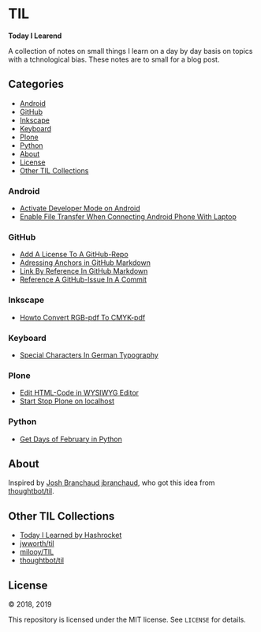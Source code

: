 # TIL
**Today I Learend**

A collection of notes on small things I learn on a day by day basis on topics with a tchnological bias. These notes are to small for a blog post. 


## Categories

- [Android](#android)
- [GitHub](#github)
- [Inkscape](#inkscape)
- [Keyboard](#keyboard)
- [Plone](#plone)
- [Python](#python)
- [About](#about)
- [License](#license)
- [Other TIL Collections](#other-til-collections)


### Android

- [Activate Developer Mode on Android](android/activate-developer-mode-on-android.md)
- [Enable File Transfer When Connecting Android Phone With Laptop](android/enable-file-transfer-when-connecting-android-phone-with-laptop.md)


### GitHub

- [Add A License To A GitHub-Repo](github/add-a-license-to-a-github-repo.md)
- [Adressing Anchors in GitHub Markdown](github/adressing-anchors-in-github-markdown.md)
- [Link By Reference In GitHub Markdown](https://github.com/fulgor/TIL/blob/master/github/link-by-reference-in-github-markdown.md)
- [Reference A GitHub-Issue In A Commit](github/reference-a-github-issue-in-a-commit.md)


### Inkscape

- [Howto Convert RGB-pdf To CMYK-pdf](inkscape/howto-convert-rgb-pdf-to-cmyk-pdf.md)


### Keyboard

- [Special Characters In German Typography](keyboard/special-characters-in-german-typography.md)


### Plone

- [Edit HTML-Code in WYSIWYG Editor](plone/plone-edit-html-code-in-wysiwyg-editor.md)
- [Start Stop Plone on localhost](plone/start-stop-plone-on-localhost.md)

### Python

- [Get Days of February in Python](python/get-days-of-february-in-python.md)


## About

Inspired by [Josh Branchaud jbranchaud](https://github.com/jbranchaud/til), who got this idea from
[thoughtbot/til](https://github.com/thoughtbot/til).

## Other TIL Collections

* [Today I Learned by Hashrocket](https://til.hashrocket.com)
* [jwworth/til](https://github.com/jwworth/til)
* [milooy/TIL](https://github.com/milooy/TIL)
* [thoughtbot/til](https://github.com/thoughtbot/til)

## License

&copy; 2018, 2019

This repository is licensed under the MIT license. See `LICENSE` for details.
